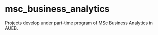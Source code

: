 # msc_business_analytics
Projects develop under part-time program of MSc Business Analytics in AUEB.
